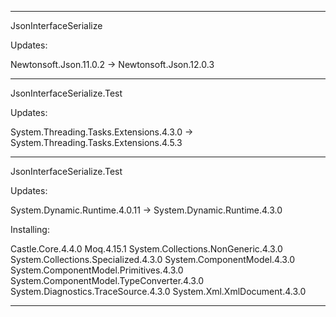 
***
JsonInterfaceSerialize

Updates:

Newtonsoft.Json.11.0.2 -> Newtonsoft.Json.12.0.3

***
JsonInterfaceSerialize.Test

Updates:

System.Threading.Tasks.Extensions.4.3.0 -> System.Threading.Tasks.Extensions.4.5.3

***
JsonInterfaceSerialize.Test

Updates:

System.Dynamic.Runtime.4.0.11 -> System.Dynamic.Runtime.4.3.0

Installing:

Castle.Core.4.4.0
Moq.4.15.1
System.Collections.NonGeneric.4.3.0
System.Collections.Specialized.4.3.0
System.ComponentModel.4.3.0
System.ComponentModel.Primitives.4.3.0
System.ComponentModel.TypeConverter.4.3.0
System.Diagnostics.TraceSource.4.3.0
System.Xml.XmlDocument.4.3.0

***
